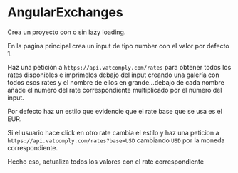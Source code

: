 # AngularExchanges

Crea un proyecto con o sin lazy loading.

En la pagina principal crea un input de tipo number con el valor por defecto 1.

Haz una petición a `https://api.vatcomply.com/rates` para obtener todos los rates disponibles e imprimelos debajo del input creando una galería con todos esos rates y el nombre de ellos en grande...debajo de cada nombre añade el numero del rate correspondiente multiplicado por el número del input.

Por defecto haz un estilo que evidencie que el rate base que se usa es el EUR.

Si el usuario hace click en otro rate cambia el estilo y haz una peticion a `https://api.vatcomply.com/rates?base=USD` cambiando `USD` por la moneda correspondiente.

Hecho eso, actualiza todos los valores con el rate correspondiente